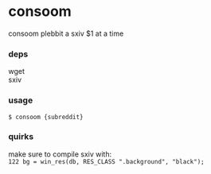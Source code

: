 # consoom
consoom plebbit a sxiv $1 at a time

### deps
wget  
sxiv

### usage
```
$ consoom {subreddit}
```
### quirks
make sure to compile sxiv with:  
```122 bg = win_res(db, RES_CLASS ".background", "black");```
